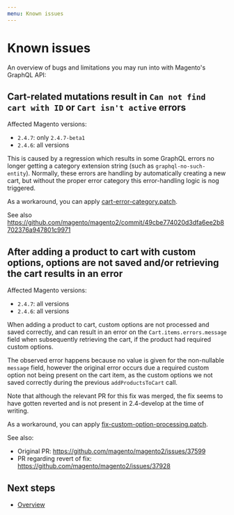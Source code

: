 ```yaml
---
menu: Known issues
---
```


# Known issues

An overview of bugs and limitations you may run into with Magento's GraphQL API:

## Cart-related mutations result in `Can not find cart with ID` or `Cart isn't active` errors

Affected Magento versions:

- `2.4.7`: only `2.4.7-beta1`
- `2.4.6`: all versions

This is caused by a regression which results in some GraphQL errors no longer
getting a category extension string (such as `graphql-no-such-entity`).
Normally, these errors are handling by automatically creating a new cart, but
without the proper error category this error-handling logic is nog triggered.

As a workaround, you can apply
[cart-error-category.patch](./patches/cart-error-category.patch).

See also
https://github.com/magento/magento2/commit/49cbe774020d3dfa6ee2b8702376a947801c9971

## After adding a product to cart with custom options, options are not saved and/or retrieving the cart results in an error

Affected Magento versions:

- `2.4.7`: all versions
- `2.4.6`: all versions

When adding a product to cart, custom options are not processed and saved
correctly, and can result in an error on the `Cart.items.errors.message` field
when subsequently retrieving the cart, if the product had required custom
options.

The observed error happens because no value is given for the non-nullable
`message` field, however the original error occurs due a required custom option
not being present on the cart item, as the custom options we not saved correctly
during the previous `addProductsToCart` call.

Note that although the relevant PR for this fix was merged, the fix seems to
have gotten reverted and is not present in 2.4-develop at the time of writing.

As a workaround, you can apply
[fix-custom-option-processing.patch](./patches/fix-custom-option-processing.patch).

See also:

- Original PR: https://github.com/magento/magento2/issues/37599
- PR regarding revert of fix: https://github.com/magento/magento2/issues/37928

## Next steps

- [Overview](./readme)
